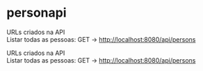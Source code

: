 # personapi

<p>URLs criados na API<br/>
Listar todas as pessoas: GET ->
<a href="http://localhost:8080/api/persons">http://localhost:8080/api/persons</a>
</p>

<p>URLs criados na API<br/>
Listar todas as pessoas: GET ->
<a href="http://localhost:8080/api/persons">http://localhost:8080/api/persons</a>
</p>
